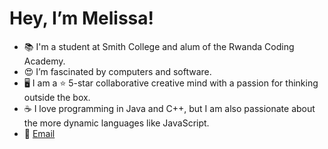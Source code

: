 # Hey, I’m Melissa! 
- 📚 I'm a student at Smith College and alum of the Rwanda Coding Academy.
- 😍 I’m fascinated by computers and software. 
- 🖥 I am a ⭐ 5-star collaborative creative mind with a passion for thinking outside the box.
- ☕️ I love programming in Java and C++, but I am also passionate about the more dynamic languages like JavaScript.
- 📨 [Email](mailto:mkabalisa@smith.edu)

<!---
melissa-mk/melissa-mk is a ✨ special ✨ repository because its `README.md` (this file) appears on your GitHub profile.
You can click the Preview link to take a look at your changes.
---> 
